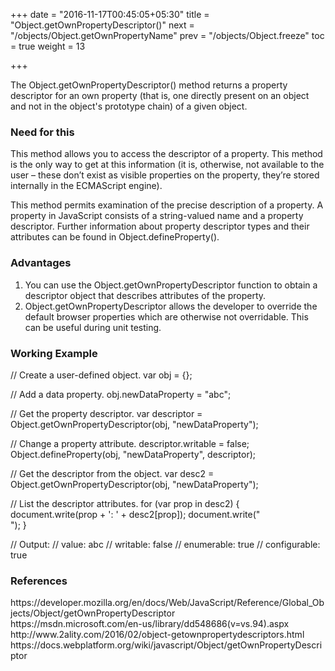 +++
date = "2016-11-17T00:45:05+05:30"
title = "Object.getOwnPropertyDescriptor()"
next = "/objects/Object.getOwnPropertyName"
prev = "/objects/Object.freeze"
toc = true
weight = 13

+++

The Object.getOwnPropertyDescriptor() method returns a property descriptor for an own property (that is, one directly present on an object and not in the object's prototype chain) of a given object.

<h3>Need for this</h3>
This method allows you to access the descriptor of a property. This method is the only way to get at this information (it is, otherwise, not available to the user – these don’t exist as visible properties on the property, they’re stored internally in the ECMAScript engine).

This method permits examination of the precise description of a property. A property in JavaScript consists of a string-valued name and a property descriptor. Further information about property descriptor types and their attributes can be found in Object.defineProperty().

<h3>Advantages</h3>
<ol>
  <li>You can use the Object.getOwnPropertyDescriptor function to obtain a descriptor object that describes attributes of the property.</li>
  <li>Object.getOwnPropertyDescriptor allows the developer to override the default browser properties which are otherwise not overridable. This can be useful during unit testing.</li>
</ol>

<h3>Working Example</h3>
// Create a user-defined object.
var obj = {};

// Add a data property.
obj.newDataProperty = "abc";

// Get the property descriptor.
var descriptor = Object.getOwnPropertyDescriptor(obj, "newDataProperty");

// Change a property attribute.
descriptor.writable = false;
Object.defineProperty(obj, "newDataProperty", descriptor);

// Get the descriptor from the object.
var desc2 = Object.getOwnPropertyDescriptor(obj, "newDataProperty");

// List the descriptor attributes.
for (var prop in desc2) {
    document.write(prop + ': ' + desc2[prop]);
    document.write("<br />");
}

// Output:
// value: abc
// writable: false
// enumerable: true
// configurable: true

<h3>References</h3>
https://developer.mozilla.org/en/docs/Web/JavaScript/Reference/Global_Objects/Object/getOwnPropertyDescriptor
<br />
https://msdn.microsoft.com/en-us/library/dd548686(v=vs.94).aspx
<br />
http://www.2ality.com/2016/02/object-getownpropertydescriptors.html
<br />
https://docs.webplatform.org/wiki/javascript/Object/getOwnPropertyDescriptor
